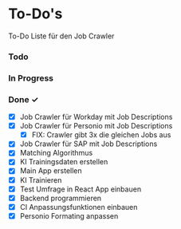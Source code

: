 # To-Do's

To-Do Liste für den Job Crawler

### Todo

  <!-- - [ ] Sub-task or description   -->

### In Progress


### Done ✓

- [x] Job Crawler für Workday mit Job Descriptions
- [x] Job Crawler für Personio mit Job Descriptions
  - [x] FIX: Crawler gibt 3x die gleichen Jobs aus
- [x] Job Crawler für SAP mit Job Descriptions
- [x] Matching Algorithmus
- [x] KI Trainingsdaten erstellen
- [x] Main App erstellen
- [x] KI Trainieren
- [x] Test Umfrage in React App einbauen
- [x] Backend programmieren
- [x] CI Anpassungsfunktionen einbauen
- [x] Personio Formating anpassen